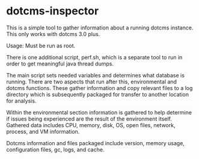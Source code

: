 # dotcms-inspector

This is a simple tool to gather information about a running dotcms instance.  This only works with dotcms 3.0 plus.

Usage:  Must be run as root. 

There is one additional script, perf.sh, which is a separate tool to run in order to get meaningful java thread dumps.

The main script sets needed variables and determines what database is running.  There are two aspects that run after this, environmental and dotcms functions.  These gather information and copy relevant files to a log directory which is subsequently packaged for transfer to another location for analysis.

Within the environmental section information is gathered to help determine if issues being experienced are the result of the environment itself.  Gathered data includes CPU, memory, disk, OS, open files, network, process, and VM information. 

Dotcms information and files packaged include version, memory usage, configuration files, gc, logs, and cache.
